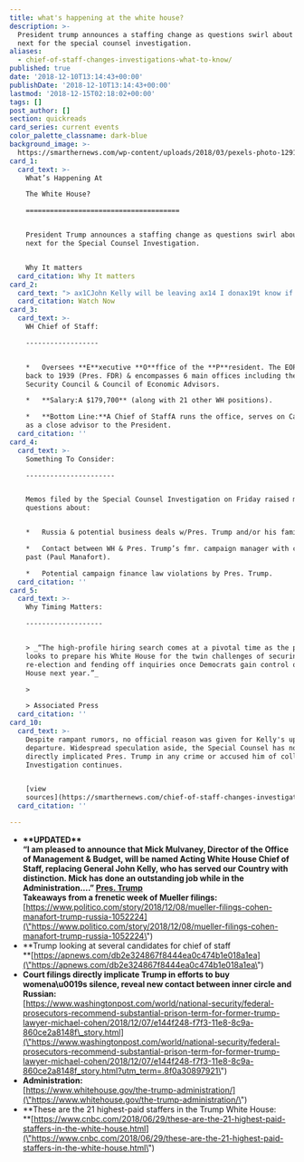 ```yaml
---
title: what's happening at the white house?
description: >-
  President trump announces a staffing change as questions swirl about what's
  next for the special counsel investigation.
aliases:
  - chief-of-staff-changes-investigations-what-to-know/
published: true
date: '2018-12-10T13:14:43+00:00'
publishDate: '2018-12-10T13:14:43+00:00'
lastmod: '2018-12-15T02:18:02+00:00'
tags: []
post_author: []
section: quickreads
card_series: current events
color_palette_classname: dark-blue
background_image: >-
  https://smarthernews.com/wp-content/uploads/2018/03/pexels-photo-129112-360x360.jpeg
card_1:
  card_text: >-
    What’s Happening At  

    The White House?

    ======================================


    President Trump announces a staffing change as questions swirl about what’s
    next for the Special Counsel Investigation.


    Why It matters
  card_citation: Why It matters
card_2:
  card_text: "> ax1CJohn Kelly will be leaving ax14 I donax19t know if I can say ax18retiring.ax19 But, heax19s a great guy.”n> n> Pres. Trump speaking to the press about Chief of Staff John Kelly's departure. The fmr. Marine 4-star general, started w/the administration as Sec. of Homeland Security & became Chief of Staff in July 2017. Kellyax19s son was killed in Afghanistan. During a notable moment of his tenure, he described what happens when a solider dies at war.nn[Watch Now](https://www.youtube.com/embed/At1hOCEIwE8?enablejsapi=1&autoplay=1&rel=0)"
  card_citation: Watch Now
card_3:
  card_text: >-
    WH Chief of Staff:

    ------------------


    *   Oversees **E**xecutive **O**ffice of the **P**resident. The EOP dates
    back to 1939 (Pres. FDR) & encompasses 6 main offices including the National
    Security Council & Council of Economic Advisors.

    *   **Salary:A $179,700** (along with 21 other WH positions).

    *   **Bottom Line:**A Chief of StaffA runs the office, serves on Cabinet &
    as a close advisor to the President.
  card_citation: ''
card_4:
  card_text: >-
    Something To Consider:

    ----------------------


    Memos filed by the Special Counsel Investigation on Friday raised more
    questions about:


    *   Russia & potential business deals w/Pres. Trump and/or his family.

    *   Contact between WH & Pres. Trump’s fmr. campaign manager with criminal
    past (Paul Manafort).

    *   Potential campaign finance law violations by Pres. Trump.
  card_citation: ''
card_5:
  card_text: >-
    Why Timing Matters:

    -------------------


    > _“The high-profile hiring search comes at a pivotal time as the president
    looks to prepare his White House for the twin challenges of securing his
    re-election and fending off inquiries once Democrats gain control of the
    House next year.”_

    > 

    > Associated Press
  card_citation: ''
card_10:
  card_text: >-
    Despite rampant rumors, no official reason was given for Kelly's upcoming
    departure. Widespread speculation aside, the Special Counsel has not
    directly implicated Pres. Trump in any crime or accused him of collusion.
    Investigation continues.


    [view
    sources](https://smarthernews.com/chief-of-staff-changes-investigations-what-to-know/)
  card_citation: ''

---
```

*   **\*\*UPDATED\*\*  
    “I am pleased to announce that Mick Mulvaney, Director of the Office of Management & Budget, will be named Acting White House Chief of Staff, replacing General John Kelly, who has served our Country with distinction. Mick has done an outstanding job while in the Administration….” [Pres. Trump](\"https://twitter.com/realDonaldTrump/status/1073703744766922754\")  
    Takeaways from a frenetic week of Mueller filings:**  
    [https://www.politico.com/story/2018/12/08/mueller-filings-cohen-manafort-trump-russia-1052224](\"https://www.politico.com/story/2018/12/08/mueller-filings-cohen-manafort-trump-russia-1052224\")
*   **Trump looking at several candidates for chief of staff  
    **[https://apnews.com/db2e324867f8444ea0c474b1e018a1ea](\"https://apnews.com/db2e324867f8444ea0c474b1e018a1ea\")
*   **Court filings directly implicate Trump in efforts to buy womena\\u0019s silence, reveal new contact between inner circle and Russian:**  
    [https://www.washingtonpost.com/world/national-security/federal-prosecutors-recommend-substantial-prison-term-for-former-trump-lawyer-michael-cohen/2018/12/07/e144f248-f7f3-11e8-8c9a-860ce2a8148f\_story.html](\"https://www.washingtonpost.com/world/national-security/federal-prosecutors-recommend-substantial-prison-term-for-former-trump-lawyer-michael-cohen/2018/12/07/e144f248-f7f3-11e8-8c9a-860ce2a8148f_story.html?utm_term=.8f0a30897921\")
*   **Administration:**  
    [https://www.whitehouse.gov/the-trump-administration/](\"https://www.whitehouse.gov/the-trump-administration/\")
*   **These are the 21 highest-paid staffers in the Trump White House:  
    **[https://www.cnbc.com/2018/06/29/these-are-the-21-highest-paid-staffers-in-the-white-house.html](\"https://www.cnbc.com/2018/06/29/these-are-the-21-highest-paid-staffers-in-the-white-house.html\")